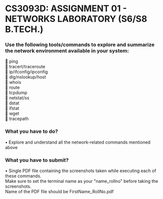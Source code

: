 # CS3093D: ASSIGNMENT 01 - NETWORKS LABORATORY (S6/S8 B.TECH.)  
### Use the following tools/commands to explore and summarize the network environment available in your system:  
 ping  
 tracert/traceroute  
 ip/ifconfig/ipconfig  
 dig/nslookup/host  
 whois  
 route  
 tcpdump  
 netstat/ss  
 dstat  
 ifstat  
 wget  
 tracepath  
### What you have to do?  
• Explore and understand all the network-related commands mentioned above  
### What you have to submit?  
• Single PDF file containing the screenshots taken while executing each of these commands.  
Make sure to set the terminal name as your "name_rollno" before taking the screenshots.  
Name of the PDF file should be FirstName_RollNo.pdf  
